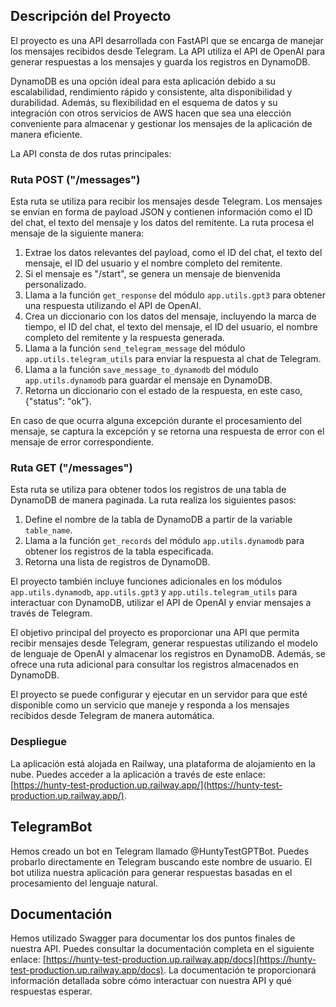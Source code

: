 ## Descripción del Proyecto

El proyecto es una API desarrollada con FastAPI que se encarga de manejar los mensajes recibidos desde Telegram. La API utiliza el API de OpenAI para generar respuestas a los mensajes y guarda los registros en DynamoDB.

DynamoDB es una opción ideal para esta aplicación debido a su escalabilidad, rendimiento rápido y consistente, alta disponibilidad y durabilidad. Además, su flexibilidad en el esquema de datos y su integración con otros servicios de AWS hacen que sea una elección conveniente para almacenar y gestionar los mensajes de la aplicación de manera eficiente.

La API consta de dos rutas principales:

### Ruta POST ("/messages")

Esta ruta se utiliza para recibir los mensajes desde Telegram. Los mensajes se envían en forma de payload JSON y contienen información como el ID del chat, el texto del mensaje y los datos del remitente. La ruta procesa el mensaje de la siguiente manera:

1. Extrae los datos relevantes del payload, como el ID del chat, el texto del mensaje, el ID del usuario y el nombre completo del remitente.
2. Si el mensaje es "/start", se genera un mensaje de bienvenida personalizado.
3. Llama a la función `get_response` del módulo `app.utils.gpt3` para obtener una respuesta utilizando el API de OpenAI.
4. Crea un diccionario con los datos del mensaje, incluyendo la marca de tiempo, el ID del chat, el texto del mensaje, el ID del usuario, el nombre completo del remitente y la respuesta generada.
5. Llama a la función `send_telegram_message` del módulo `app.utils.telegram_utils` para enviar la respuesta al chat de Telegram.
6. Llama a la función `save_message_to_dynamodb` del módulo `app.utils.dynamodb` para guardar el mensaje en DynamoDB.
7. Retorna un diccionario con el estado de la respuesta, en este caso, {"status": "ok"}.

En caso de que ocurra alguna excepción durante el procesamiento del mensaje, se captura la excepción y se retorna una respuesta de error con el mensaje de error correspondiente.

### Ruta GET ("/messages")

Esta ruta se utiliza para obtener todos los registros de una tabla de DynamoDB de manera paginada. La ruta realiza los siguientes pasos:

1. Define el nombre de la tabla de DynamoDB a partir de la variable `table_name`.
2. Llama a la función `get_records` del módulo `app.utils.dynamodb` para obtener los registros de la tabla especificada.
3. Retorna una lista de registros de DynamoDB.

El proyecto también incluye funciones adicionales en los módulos `app.utils.dynamodb`, `app.utils.gpt3` y `app.utils.telegram_utils` para interactuar con DynamoDB, utilizar el API de OpenAI y enviar mensajes a través de Telegram.

El objetivo principal del proyecto es proporcionar una API que permita recibir mensajes desde Telegram, generar respuestas utilizando el modelo de lenguaje de OpenAI y almacenar los registros en DynamoDB. Además, se ofrece una ruta adicional para consultar los registros almacenados en DynamoDB.

El proyecto se puede configurar y ejecutar en un servidor para que esté disponible como un servicio que maneje y responda a los mensajes recibidos desde Telegram de manera automática.

### Despliegue

La aplicación está alojada en Railway, una plataforma de alojamiento en la nube. Puedes acceder a la aplicación a través de este enlace: [https://hunty-test-production.up.railway.app/](https://hunty-test-production.up.railway.app/). 

## TelegramBot

Hemos creado un bot en Telegram llamado @HuntyTestGPTBot. Puedes probarlo directamente en Telegram buscando este nombre de usuario. El bot utiliza nuestra aplicación para generar respuestas basadas en el procesamiento del lenguaje natural.

## Documentación

Hemos utilizado Swagger para documentar los dos puntos finales de nuestra API. Puedes consultar la documentación completa en el siguiente enlace: [https://hunty-test-production.up.railway.app/docs](https://hunty-test-production.up.railway.app/docs). La documentación te proporcionará información detallada sobre cómo interactuar con nuestra API y qué respuestas esperar.